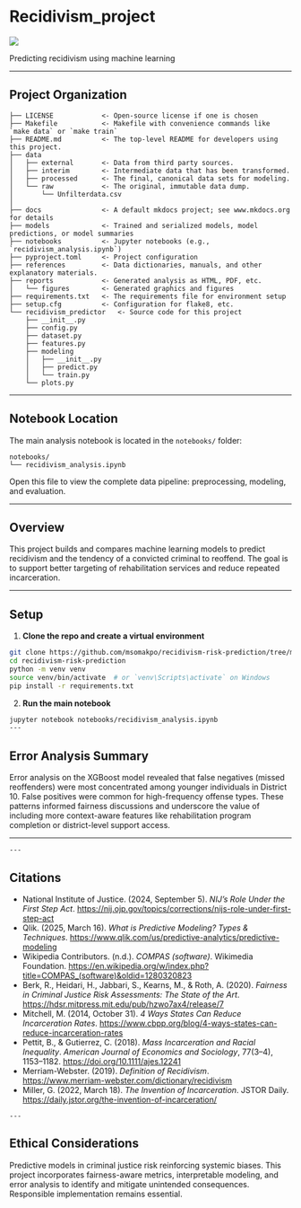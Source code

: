 # Recidivism_project

<a target="_blank" href="https://cookiecutter-data-science.drivendata.org/">
    <img src="https://img.shields.io/badge/CCDS-Project%20template-328F97?logo=cookiecutter" />
</a>

Predicting recidivism using machine learning

---

## Project Organization

```
├── LICENSE            <- Open-source license if one is chosen
├── Makefile           <- Makefile with convenience commands like `make data` or `make train`
├── README.md          <- The top-level README for developers using this project.
├── data
│   ├── external       <- Data from third party sources.
│   ├── interim        <- Intermediate data that has been transformed.
│   ├── processed      <- The final, canonical data sets for modeling.
│   └── raw            <- The original, immutable data dump.
│       └── Unfilterdata.csv
│
├── docs               <- A default mkdocs project; see www.mkdocs.org for details
├── models             <- Trained and serialized models, model predictions, or model summaries
├── notebooks          <- Jupyter notebooks (e.g., `recidivism_analysis.ipynb`)
├── pyproject.toml     <- Project configuration
├── references         <- Data dictionaries, manuals, and other explanatory materials.
├── reports            <- Generated analysis as HTML, PDF, etc.
│   └── figures        <- Generated graphics and figures
├── requirements.txt   <- The requirements file for environment setup
├── setup.cfg          <- Configuration for flake8, etc.
└── recidivism_predictor   <- Source code for this project
    ├── __init__.py
    ├── config.py
    ├── dataset.py
    ├── features.py
    ├── modeling
    │   ├── __init__.py 
    │   ├── predict.py
    │   └── train.py
    └── plots.py
```
---
## Notebook Location

The main analysis notebook is located in the `notebooks/` folder:

```
notebooks/
└── recidivism_analysis.ipynb
```

Open this file to view the complete data pipeline: preprocessing, modeling, and evaluation.

---

## Overview

This project builds and compares machine learning models to predict recidivism and the tendency of a convicted criminal to reoffend. The goal is to support better targeting of rehabilitation services and reduce repeated incarceration.

---

## Setup

1. **Clone the repo and create a virtual environment**
```bash
git clone https://github.com/msomakpo/recidivism-risk-prediction/tree/main
cd recidivism-risk-prediction
python -m venv venv
source venv/bin/activate  # or `venv\Scripts\activate` on Windows
pip install -r requirements.txt
```

2. **Run the main notebook**
```bash
jupyter notebook notebooks/recidivism_analysis.ipynb
---
```
## Error Analysis Summary

Error analysis on the XGBoost model revealed that false negatives (missed reoffenders) were most concentrated among younger individuals in District 10. False positives were common for high-frequency offense types. These patterns informed fairness discussions and underscore the value of including more context-aware features like rehabilitation program completion or district-level support access.

---
```
---
```
## Citations

- National Institute of Justice. (2024, September 5). *NIJ’s Role Under the First Step Act*. https://nij.ojp.gov/topics/corrections/nijs-role-under-first-step-act  
- Qlik. (2025, March 16). *What is Predictive Modeling? Types & Techniques*. https://www.qlik.com/us/predictive-analytics/predictive-modeling  
- Wikipedia Contributors. (n.d.). *COMPAS (software)*. Wikimedia Foundation. https://en.wikipedia.org/w/index.php?title=COMPAS_(software)&oldid=1280320823  
- Berk, R., Heidari, H., Jabbari, S., Kearns, M., & Roth, A. (2020). *Fairness in Criminal Justice Risk Assessments: The State of the Art*. https://hdsr.mitpress.mit.edu/pub/hzwo7ax4/release/7  
- Mitchell, M. (2014, October 31). *4 Ways States Can Reduce Incarceration Rates*. https://www.cbpp.org/blog/4-ways-states-can-reduce-incarceration-rates  
- Pettit, B., & Gutierrez, C. (2018). *Mass Incarceration and Racial Inequality*. *American Journal of Economics and Sociology*, 77(3–4), 1153–1182. https://doi.org/10.1111/ajes.12241  
- Merriam-Webster. (2019). *Definition of Recidivism*. https://www.merriam-webster.com/dictionary/recidivism  
- Miller, G. (2022, March 18). *The Invention of Incarceration*. JSTOR Daily. https://daily.jstor.org/the-invention-of-incarceration/

```
---
```
## Ethical Considerations

Predictive models in criminal justice risk reinforcing systemic biases. This project incorporates fairness-aware metrics, interpretable modeling, and error analysis to identify and mitigate unintended consequences. Responsible implementation remains essential.
